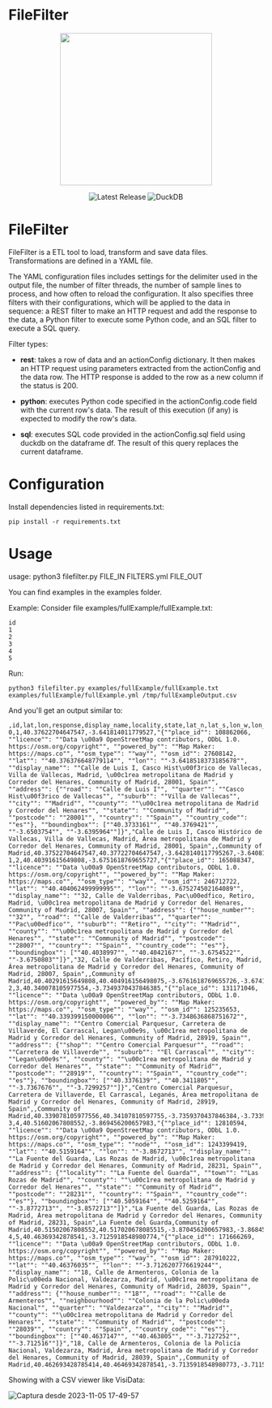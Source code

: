 <H1>FileFilter</H1>

<div align="center">
<img src="https://github.com/javitorres/filefilter/assets/4235424/6ad70c65-e35f-4ecf-a25d-37a2591e5d75" height="300">
</div>

<p align="center">
    <img src="https://img.shields.io/badge/Version-0.1.0-red" alt="Latest Release">
    <img src="https://img.shields.io/badge/DuckDB-0.9.1-yellow" alt="DuckDB">

</p>


# FileFilter
FileFilter is a ETL tool to load, transform and save data files. Transformations are defined in a YAML file.

The YAML configuration files includes settings for the delimiter used in the output file, the number of filter threads, the number of sample lines to process, and how often to reload the configuration. It also specifies three filters with their configurations, which will be applied to the data in sequence: a REST filter to make an HTTP request and add the response to the data, a Python filter to execute some Python code, and an SQL filter to execute a SQL query.

Filter types:

* **rest**: takes a row of data and an actionConfig dictionary. It then makes an HTTP request using parameters extracted from the actionConfig and the data row. The HTTP response is added to the row as a new column if the status is 200.

* **python**: executes Python code specified in the actionConfig.code field with the current row's data. The result of this execution (if any) is expected to modify the row's data.

* **sql**: executes SQL code provided in the actionConfig.sql field using duckdb on the dataframe df. The result of this query replaces the current dataframe.



# Configuration

Install dependencies listed in requirements.txt:

```
pip install -r requirements.txt
```

# Usage
usage: python3 filefilter.py FILE_IN FILTERS.yml FILE_OUT 

You can find examples in the examples folder.

Example: Consider file examples/fullExample/fullExample.txt:

```
id
1
2
3
4
5
```

Run:
```
python3 filefilter.py examples/fullExample/fullExample.txt examples/fullExample/fullExample.yml /tmp/fullExampleOutput.csv
```

And you'll get an output similar to:
```
,id,lat,lon,response,display_name,locality,state,lat_n,lat_s,lon_w,lon_e
0,1,40.37622704647547,-3.641814011779527,"{""place_id"": 108862066, ""licence"": ""Data \u00a9 OpenStreetMap contributors, ODbL 1.0. https://osm.org/copyright"", ""powered_by"": ""Map Maker: https://maps.co"", ""osm_type"": ""way"", ""osm_id"": 27608142, ""lat"": ""40.376376648779114"", ""lon"": ""-3.6418518373185678"", ""display_name"": ""Calle de Luis I, Casco Hist\u00f3rico de Vallecas, Villa de Vallecas, Madrid, \u00c1rea metropolitana de Madrid y Corredor del Henares, Community of Madrid, 28001, Spain"", ""address"": {""road"": ""Calle de Luis I"", ""quarter"": ""Casco Hist\u00f3rico de Vallecas"", ""suburb"": ""Villa de Vallecas"", ""city"": ""Madrid"", ""county"": ""\u00c1rea metropolitana de Madrid y Corredor del Henares"", ""state"": ""Community of Madrid"", ""postcode"": ""28001"", ""country"": ""Spain"", ""country_code"": ""es""}, ""boundingbox"": [""40.3733161"", ""40.3769421"", ""-3.6503754"", ""-3.6395964""]}","Calle de Luis I, Casco Histórico de Vallecas, Villa de Vallecas, Madrid, Área metropolitana de Madrid y Corredor del Henares, Community of Madrid, 28001, Spain",,Community of Madrid,40.37522704647547,40.37722704647547,-3.6428140117795267,-3.640814011779527
1,2,40.40391615649808,-3.6751618769655727,"{""place_id"": 165088347, ""licence"": ""Data \u00a9 OpenStreetMap contributors, ODbL 1.0. https://osm.org/copyright"", ""powered_by"": ""Map Maker: https://maps.co"", ""osm_type"": ""way"", ""osm_id"": 246712722, ""lat"": ""40.404062499999995"", ""lon"": ""-3.675274502164089"", ""display_name"": ""32, Calle de Valderribas, Pac\u00edfico, Retiro, Madrid, \u00c1rea metropolitana de Madrid y Corredor del Henares, Community of Madrid, 28007, Spain"", ""address"": {""house_number"": ""32"", ""road"": ""Calle de Valderribas"", ""quarter"": ""Pac\u00edfico"", ""suburb"": ""Retiro"", ""city"": ""Madrid"", ""county"": ""\u00c1rea metropolitana de Madrid y Corredor del Henares"", ""state"": ""Community of Madrid"", ""postcode"": ""28007"", ""country"": ""Spain"", ""country_code"": ""es""}, ""boundingbox"": [""40.4038997"", ""40.4042167"", ""-3.6754522"", ""-3.6750803""]}","32, Calle de Valderribas, Pacífico, Retiro, Madrid, Área metropolitana de Madrid y Corredor del Henares, Community of Madrid, 28007, Spain",,Community of Madrid,40.40291615649808,40.404916156498075,-3.6761618769655726,-3.674161876965573
2,3,40.340078105977554,-3.7349370437846385,"{""place_id"": 131171046, ""licence"": ""Data \u00a9 OpenStreetMap contributors, ODbL 1.0. https://osm.org/copyright"", ""powered_by"": ""Map Maker: https://maps.co"", ""osm_type"": ""way"", ""osm_id"": 125235653, ""lat"": ""40.339399150000006"", ""lon"": ""-3.7348636868751672"", ""display_name"": ""Centro Comercial Parquesur, Carretera de Villaverde, El Carrascal, Legan\u00e9s, \u00c1rea metropolitana de Madrid y Corredor del Henares, Community of Madrid, 28919, Spain"", ""address"": {""shop"": ""Centro Comercial Parquesur"", ""road"": ""Carretera de Villaverde"", ""suburb"": ""El Carrascal"", ""city"": ""Legan\u00e9s"", ""county"": ""\u00c1rea metropolitana de Madrid y Corredor del Henares"", ""state"": ""Community of Madrid"", ""postcode"": ""28919"", ""country"": ""Spain"", ""country_code"": ""es""}, ""boundingbox"": [""40.3376139"", ""40.3411805"", ""-3.7367676"", ""-3.7299257""]}","Centro Comercial Parquesur, Carretera de Villaverde, El Carrascal, Leganés, Área metropolitana de Madrid y Corredor del Henares, Community of Madrid, 28919, Spain",,Community of Madrid,40.339078105977556,40.34107810597755,-3.7359370437846384,-3.7339370437846386
3,4,40.51602067808552,-3.869456200657983,"{""place_id"": 12810594, ""licence"": ""Data \u00a9 OpenStreetMap contributors, ODbL 1.0. https://osm.org/copyright"", ""powered_by"": ""Map Maker: https://maps.co"", ""osm_type"": ""node"", ""osm_id"": 1243399419, ""lat"": ""40.5159164"", ""lon"": ""-3.8672713"", ""display_name"": ""La Fuente del Guarda, Las Rozas de Madrid, \u00c1rea metropolitana de Madrid y Corredor del Henares, Community of Madrid, 28231, Spain"", ""address"": {""locality"": ""La Fuente del Guarda"", ""town"": ""Las Rozas de Madrid"", ""county"": ""\u00c1rea metropolitana de Madrid y Corredor del Henares"", ""state"": ""Community of Madrid"", ""postcode"": ""28231"", ""country"": ""Spain"", ""country_code"": ""es""}, ""boundingbox"": [""40.5059164"", ""40.5259164"", ""-3.8772713"", ""-3.8572713""]}","La Fuente del Guarda, Las Rozas de Madrid, Área metropolitana de Madrid y Corredor del Henares, Community of Madrid, 28231, Spain",La Fuente del Guarda,Community of Madrid,40.51502067808552,40.517020678085515,-3.870456200657983,-3.8684562006579832
4,5,40.46369342878541,-3.7125918548980774,"{""place_id"": 171666269, ""licence"": ""Data \u00a9 OpenStreetMap contributors, ODbL 1.0. https://osm.org/copyright"", ""powered_by"": ""Map Maker: https://maps.co"", ""osm_type"": ""way"", ""osm_id"": 287910222, ""lat"": ""40.46376035"", ""lon"": ""-3.7126207776619244"", ""display_name"": ""18, Calle de Armenteros, Colonia de la Polic\u00eda Nacional, Valdezarza, Madrid, \u00c1rea metropolitana de Madrid y Corredor del Henares, Community of Madrid, 28039, Spain"", ""address"": {""house_number"": ""18"", ""road"": ""Calle de Armenteros"", ""neighbourhood"": ""Colonia de la Polic\u00eda Nacional"", ""quarter"": ""Valdezarza"", ""city"": ""Madrid"", ""county"": ""\u00c1rea metropolitana de Madrid y Corredor del Henares"", ""state"": ""Community of Madrid"", ""postcode"": ""28039"", ""country"": ""Spain"", ""country_code"": ""es""}, ""boundingbox"": [""40.4637147"", ""40.463805"", ""-3.7127252"", ""-3.712516""]}","18, Calle de Armenteros, Colonia de la Policía Nacional, Valdezarza, Madrid, Área metropolitana de Madrid y Corredor del Henares, Community of Madrid, 28039, Spain",,Community of Madrid,40.462693428785414,40.46469342878541,-3.7135918548980773,-3.7115918548980775
```

Showing with a CSV viewer like VisiData:

![Captura desde 2023-11-05 17-49-57](https://github.com/javitorres/filefilter/assets/4235424/a5e311a3-614b-4bf0-bc47-3c39b821eed8)


